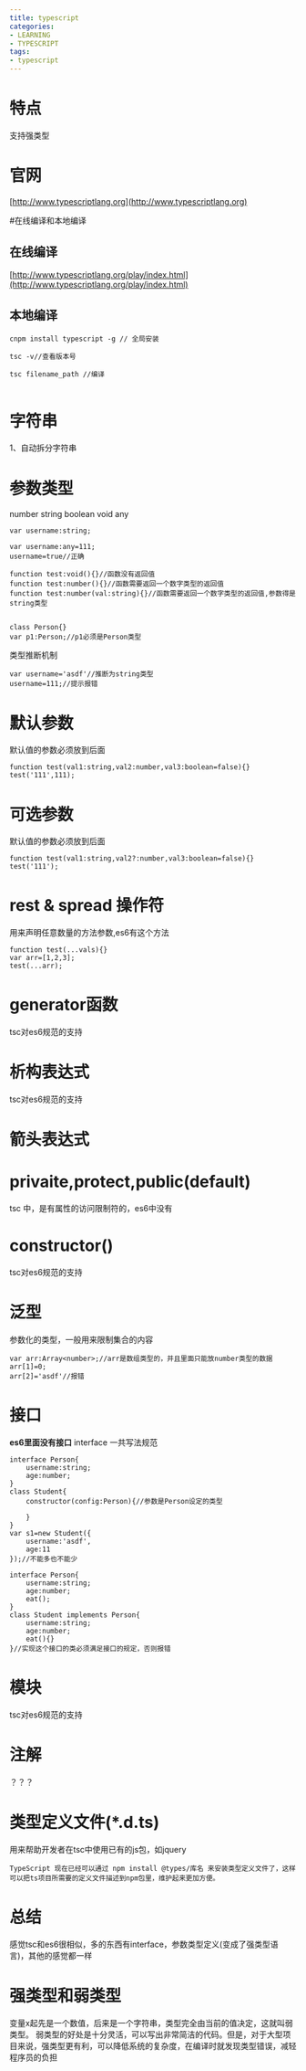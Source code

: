 ```yaml
---
title: typescript
categories: 
- LEARNING
- TYPESCRIPT
tags:
- typescript
---
```


# 特点
支持强类型

# 官网
[http://www.typescriptlang.org](http://www.typescriptlang.org)

#在线编译和本地编译

## 在线编译
[http://www.typescriptlang.org/play/index.html](http://www.typescriptlang.org/play/index.html)
## 本地编译
```
cnpm install typescript -g // 全局安装

tsc -v//查看版本号

tsc filename_path //编译


```


# 字符串
1、自动拆分字符串


# 参数类型

number
string
boolean
void
any

```
var username:string;

var username:any=111;
username=true//正确

function test:void(){}//函数没有返回值
function test:number(){}//函数需要返回一个数字类型的返回值
function test:number(val:string){}//函数需要返回一个数字类型的返回值,参数得是string类型


class Person{}
var p1:Person;//p1必须是Person类型
```

类型推断机制
```
var username='asdf'//推断为string类型
username=111;//提示报错
```

# 默认参数
默认值的参数必须放到后面
```
function test(val1:string,val2:number,val3:boolean=false){}
test('111',111);
```
# 可选参数
默认值的参数必须放到后面
```
function test(val1:string,val2?:number,val3:boolean=false){}
test('111');
```

# rest & spread 操作符
用来声明任意数量的方法参数,es6有这个方法
```
function test(...vals){}
var arr=[1,2,3];
test(...arr);
```

# generator函数
tsc对es6规范的支持

# 析构表达式
tsc对es6规范的支持

# 箭头表达式





# privaite,protect,public(default)
tsc 中，是有属性的访问限制符的，es6中没有

# constructor()
tsc对es6规范的支持

# 泛型
参数化的类型，一般用来限制集合的内容
```
var arr:Array<number>;//arr是数组类型的，并且里面只能放number类型的数据
arr[1]=0;
arr[2]='asdf'//报错
```

# 接口
**es6里面没有接口**
interface
一共写法规范
```
interface Person{
    username:string;
    age:number;
}
class Student{
    constructor(config:Person){//参数是Person设定的类型

    }
}
var s1=new Student({
    username:'asdf',
    age:11
});//不能多也不能少
```

```
interface Person{
    username:string;
    age:number;
    eat();
}
class Student implements Person{
    username:string;
    age:number;
    eat(){}
}//实现这个接口的类必须满足接口的规定，否则报错

```

# 模块
tsc对es6规范的支持


# 注解
？？？

# 类型定义文件(*.d.ts)
用来帮助开发者在tsc中使用已有的js包，如jquery

```
TypeScript 现在已经可以通过 npm install @types/库名 来安装类型定义文件了，这样可以把ts项目所需要的定义文件描述到npm包里，维护起来更加方便。
```

# 总结
感觉tsc和es6很相似，多的东西有interface，参数类型定义(变成了强类型语言)，其他的感觉都一样

# 强类型和弱类型
变量x起先是一个数值，后来是一个字符串，类型完全由当前的值决定，这就叫弱类型。
弱类型的好处是十分灵活，可以写出非常简洁的代码。但是，对于大型项目来说，强类型更有利，可以降低系统的复杂度，在编译时就发现类型错误，减轻程序员的负担
